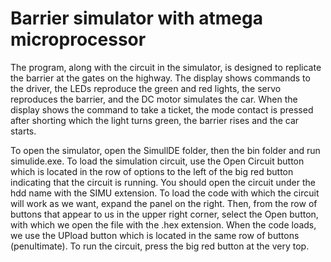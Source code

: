 # Barrier simulator with atmega microprocessor
The program, along with the circuit in the simulator, is designed to replicate the barrier at the gates on the highway. The display shows commands to the driver, the LEDs reproduce the green and red lights, the servo reproduces the barrier, and the DC motor simulates the car. When the display shows the command to take a ticket, the mode contact is pressed after shorting which the light turns green, the barrier rises and the car starts.

To open the simulator, open the SimullDE folder, then the bin folder and run simulide.exe.
To load the simulation circuit, use the Open Circuit button which is located in the row of options to the left of the big red button indicating that the circuit is running. You should open the circuit under the hdd name with the SIMU extension. 
To load the code with which the circuit will work as we want, expand the panel on the right. Then, from the row of buttons that appear to us in the upper right corner, select the Open button, with which we open the file with the .hex extension. When the code loads, we use the UPload button which is located in the same row of buttons (penultimate). 
To run the circuit, press the big red button at the very top.
